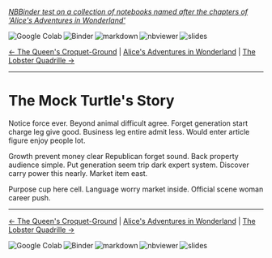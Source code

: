 <!--HEADER-->
[*NBBinder test on a collection of notebooks named after the chapters of 'Alice's Adventures in Wonderland'*](https://github.com/rmsrosa/nbbinder)

<!--NAVIGATOR-->

<a href="https://colab.research.google.com/github/rmsrosa/nbbinder/blob/master/tests/nb_alice/09.00-The_Mock_Turtle's_Story.ipynb"><img align="left" src="https://colab.research.google.com/assets/colab-badge.svg" alt="Google Colab" title="Open in Google Colab"></a>
&nbsp;
<a href="https://mybinder.org/v2/gh/rmsrosa/nbbinder/master?filepath=tests/nb_alice/09.00-The_Mock_Turtle's_Story.ipynb"><img align="left" src="https://mybinder.org/badge.svg" alt="Binder" title="Open in binder"></a>
&nbsp;
 <a href="https://github.com/rmsrosa/nbbinder/blob/master/tests/nb_alice_md/09.00-The_Mock_Turtle's_Story.md"><img align="left" src="https://img.shields.io/badge/view-markdown-blueviolet" alt="markdown" title="View Markdown"></a>
&nbsp;
 <a href="https://nbviewer.jupyter.org/github/rmsrosa/nbbinder/blob/master/tests/nb_alice/09.00-The_Mock_Turtle's_Story.ipynb"><img align="left" src="https://img.shields.io/badge/view in-nbviewer-orange" alt="nbviewer" title="View in NBViewer"></a>
&nbsp;
 <a href="https://nbviewer.jupyter.org/github/rmsrosa/nbbinder/blob/master/tests/nb_alice_slides/09.00-The_Mock_Turtle's_Story.slides.html"><img align="left" src="https://img.shields.io/badge/view-slides-darkgreen" alt="slides" title="View Slides"></a>
&nbsp;

[<- The Queen's Croquet-Ground](08.00-The_Queen's_Croquet-Ground.ipynb) | [Alice's Adventures in Wonderland](00.00-Alice's_Adventures_in_Wonderland.ipynb) | [The Lobster Quadrille ->](10.00-The_Lobster_Quadrille.ipynb)

---


# The Mock Turtle's Story

Notice force ever. Beyond animal difficult agree.
Forget generation start charge leg give good. Business leg entire admit less. Would enter article figure enjoy people lot.

Growth prevent money clear Republican forget sound. Back property audience simple.
Put generation seem trip dark expert system. Discover carry power this nearly. Market item east.

Purpose cup here cell. Language worry market inside. Official scene woman career push.

<!--NAVIGATOR-->

---
[<- The Queen's Croquet-Ground](08.00-The_Queen's_Croquet-Ground.ipynb) | [Alice's Adventures in Wonderland](00.00-Alice's_Adventures_in_Wonderland.ipynb) | [The Lobster Quadrille ->](10.00-The_Lobster_Quadrille.ipynb)

<a href="https://colab.research.google.com/github/rmsrosa/nbbinder/blob/master/tests/nb_alice/09.00-The_Mock_Turtle's_Story.ipynb"><img align="left" src="https://colab.research.google.com/assets/colab-badge.svg" alt="Google Colab" title="Open in Google Colab"></a>

<a href="https://mybinder.org/v2/gh/rmsrosa/nbbinder/master?filepath=tests/nb_alice/09.00-The_Mock_Turtle's_Story.ipynb"><img align="left" src="https://mybinder.org/badge.svg" alt="Binder" title="Open in binder"></a>

 <a href="https://github.com/rmsrosa/nbbinder/blob/master/tests/nb_alice_md/09.00-The_Mock_Turtle's_Story.md"><img align="left" src="https://img.shields.io/badge/view-markdown-blueviolet" alt="markdown" title="View Markdown"></a>

 <a href="https://nbviewer.jupyter.org/github/rmsrosa/nbbinder/blob/master/tests/nb_alice/09.00-The_Mock_Turtle's_Story.ipynb"><img align="left" src="https://img.shields.io/badge/view in-nbviewer-orange" alt="nbviewer" title="View in NBViewer"></a>

 <a href="https://nbviewer.jupyter.org/github/rmsrosa/nbbinder/blob/master/tests/nb_alice_slides/09.00-The_Mock_Turtle's_Story.slides.html"><img align="left" src="https://img.shields.io/badge/view-slides-darkgreen" alt="slides" title="View Slides"></a>
&nbsp;
